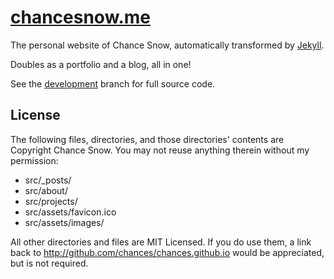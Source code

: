 # [chancesnow.me](http://chancesnow.me)

The personal website of Chance Snow, automatically transformed by [Jekyll](http://jekyllrb.com).

Doubles as a portfolio and a blog, all in one!

See the [development](https://github.com/chances/chances.github.io/tree/development) branch for full source code.

## License

The following files, directories, and those directories' contents are Copyright Chance Snow. You may not reuse anything therein without my permission:

* src/_posts/
* src/about/
* src/projects/
* src/assets/favicon.ico
* src/assets/images/

All other directories and files are MIT Licensed. If you do use them, a link back to http://github.com/chances/chances.github.io would be appreciated, but is not required.
